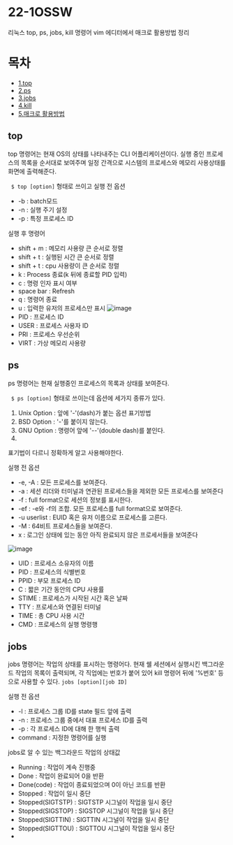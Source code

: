 # 22-1OSSW

리눅스 top, ps, jobs, kill 명령어
vim 에디터에서 매크로 활용방법 정리

# 목차
+ [1.top](#top)
+ [2.ps](#ps)
+ [3.jobs](#jobs)
+ [4.kill](#kill)
+ [5.매크로 활용방법](#매크로-활용방법)


## top

top 명령어는 현재 OS의 상태를 나타내주는 CLI 어플리케이션이다. 실행 중인 프로세스의 목록을 순서대로 보여주며 일정 간격으로 시스템의 프로세스와 메모리 사용상태를 화면에 출력해준다.

` $ top [option]`
형태로 쓰이고 실행 전 옵션 
 + -b : batch모드
 + -n : 실행 주기 설정
 + -p : 특정 프로세스 ID 
 
 실행 후 명령어
 + shift + m : 메모리 사용량 큰 순서로 정렬
 + shift + t : 실행된 시간 큰 순서로 정렬
 + shift + t : cpu 사용량이 큰 순서로 정렬
 + k         : Process 종료(k 뒤에 종료할 PID 입력)
 + c         : 명령 인자 표시 여부
 + space bar : Refresh
 + q         : 명령어 종료
 + u         : 입력한 유저의 프로세스만 표시
![image](https://user-images.githubusercontent.com/97331187/172019796-87dc2979-00df-4e86-ab88-0faee19dcf53.png)
+ PID : 프로세스 ID
+ USER : 프로세스 사용자 ID
+ PRI : 프로세스 우선순위
+ VIRT : 가상 메모리 사용량


## ps

ps 명령어는 현재 실행중인 프로세스의 목록과 상태를 보여준다.

` $ ps [option]`
형태로 쓰이는데 옵션에 세가지 종류가 있다.
1. Unix Option : 앞에 '-'(dash)가 붙는 옵션 표기방법
2. BSD Option : '-'를 붙이지 않는다.
3. GNU Option : 명령어 앞에 '--'(double dash)를 붙인다.
4. 
표기법이 다르니 정확하게 알고 사용해야한다.

실행 전 옵션
+ -e, -A : 모든 프로세스를 보여준다.
+ -a : 세션 리더와 터미널과 연관된 프로세스들을 제외한 모든 프로세스를 보여준다
+ -f : full format으로 세션의 정보를 표시한다.
+ -ef : -e와 -f의 조합. 모든 프로세스를 full format으로 보여준다.
+ -u userlist : EUID 혹은 유저 이름으로 프로세스를 고른다.
+ -M : 64비트 프로세스들을 보여준다.
+ x : 로그인 상태에 있는 동안 아직 완료되지 않은 프로세서들을 보여준다

![image](https://user-images.githubusercontent.com/97331187/172020534-676b9055-56b7-43f0-9250-b3a465ec9c92.png)
+ UID : 프로세스 소유자의 이름
+ PID : 프로세스의 식별번호
+ PPID : 부모 프로세스 ID
+ C : 짧은 기간 동안의 CPU 사용률
+ STIME : 프로세스가 시작된 시간 혹은 날짜
+ TTY : 프로세스와 연결된 터미널
+ TIME : 총 CPU 사용 시간
+ CMD : 프로세스의 실행 명령행


## jobs

jobs 명령어는 작업의 상태를 표시하는 명령어다. 현재 쉘 세션에서 실행시킨 백그라운드 작업의 목록이 출력되며, 각 직업에는 번호가 붙어 있어 kill 명령어 뒤에 '%번호' 등으로 사용할 수 있다.
` jobs [option][job ID] `

실행 전 옵션
+ -l : 프로세스 그룹 ID를 state 필드 앞에 출력
+ -n : 프로세스 그룹 중에서 대표 프로세스 ID를 출력
+ -p : 각 프로세스 ID에 대해 한 행씩 출력
+ command : 지정한 명령어를 실행

jobs로 알 수 있는 백그라운드 작업의 상태값
+ Running : 작업이 계속 진행중 
+ Done : 작업이 완료되어 0을 반환
+ Done(code) : 작업이 종료되었으며 0이 아닌 코드를 반환
+ Stopped : 작업이 일시 중단
+ Stopped(SIGTSTP) : SIGTSTP 시그널이 작업을 일시 중단
+ Stopped(SIGSTOP) : SIGSTOP 시그널이 작업을 일시 중단
+ Stopped(SIGTTIN) : SIGTTIN 시그널이 작업을 일시 중단
+ Stopped(SIGTTOU) : SIGTTOU 시그널이 작업을 일시 중단
+ 
